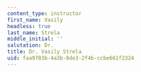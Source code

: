 ```yaml
---
content_type: instructor
first_name: Vasily
headless: true
last_name: Strela
middle_initial: ''
salutation: Dr.
title: Dr. Vasily Strela
uid: faa9703b-4a3b-0de3-2f4b-ccbe661f2324
---
```

